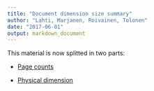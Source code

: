 ```yaml
---
title: "Document dimension size summary"
author: "Lahti, Marjanen, Roivainen, Tolonen"
date: "2017-06-01"
output: markdown_document
---
```


This material is now splitted in two parts:

  * [Page counts](pagecount.md)

  * [Physical dimension](dimension.md)


